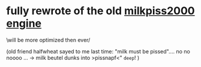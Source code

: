 # fully rewrote of the old [milkpiss2000 engine](https://github.com/maitag/milkpiss)  

\will be more optimized then ever/

(old friend halfwheat sayed to me last time:
 "milk must be pissed"....
  no no noooo ...
  -> milk beutel dunks into >pissnapf<"
  `deep`!
)


